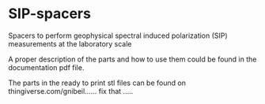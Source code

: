 # SIP-spacers
Spacers to perform geophysical spectral induced polarization (SIP) measurements at the laboratory scale

A proper description of the parts and how to use them could be found in the documentation pdf file.

The parts in the ready to print stl files can be found on thingiverse.com/gnibeil...... fix that .....
